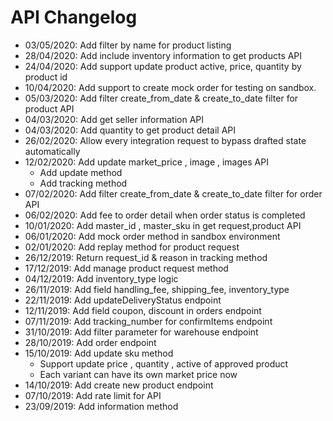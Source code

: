 # API Changelog
*  03/05/2020: Add filter by name for product listing
*  28/04/2020: Add include inventory information to get products API
*  24/04/2020: Add support update product active, price, quantity by product id
*  10/04/2020: Add support to create mock order for testing on sandbox.
*  05/03/2020: Add filter create_from_date & create_to_date filter for product API
*  04/03/2020: Add get seller information API
*  04/03/2020: Add quantity to get product detail API
*  26/02/2020: Allow every integration request to bypass drafted state automatically
*  12/02/2020: Add update market_price , image , images API
    * Add update method
    * Add tracking method
*  07/02/2020: Add filter create_from_date & create_to_date filter for order API
*  06/02/2020: Add fee to order detail when order status is completed
*  10/01/2020: Add master_id , master_sku in get request,product API 
*  06/01/2020: Add mock order method in sandbox environment
*  02/01/2020: Add replay method for product request
*  26/12/2019: Return request_id & reason in tracking method
*  17/12/2019: Add manage product request method
*  04/12/2019: Add inventory_type logic
*  26/11/2019: Add field handling_fee, shipping_fee, inventory_type
*  22/11/2019: Add updateDeliveryStatus endpoint
*  12/11/2019: Add field coupon, discount in orders endpoint
*  07/11/2019: Add tracking_number for confirmItems endpoint
*  31/10/2019: Add filter parameter for warehouse endpoint
*  28/10/2019: Add order endpoint
*  15/10/2019: Add update sku method
    * Support update price , quantity , active of approved product
    * Each variant can have its own market price now
*  14/10/2019: Add create new product endpoint
*  07/10/2019: Add rate limit for API
*  23/09/2019: Add information method
